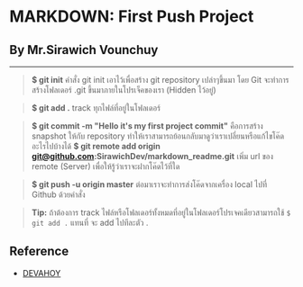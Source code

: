 <h1>MARKDOWN: First Push Project </h1>
<h2> By Mr.Sirawich Vounchuy </h2>

----------

> **$ git init** คำสั่ง git init เอาไว้เพื่อสร้าง git repository เปล่าๆขึ้นมา โดย Git จะทำการสร้างโฟลเดอร์  .git ขึ้นมาภายในโปรเจ็คของเรา (Hidden ไว้อยู่)

> **$ git add .** track ทุกไฟล์ที่อยู่ในโฟลเดอร์ 

> **$ git commit -m "Hello it's my first project commit"** คือการสร้าง snapshot ให้กับ repository ทำให้เราสามารถย้อนกลับมาดูว่าเราเปลี่ยนหรือแก้ไขโค๊ดอะไรไปบ้างได้
> **$ git remote add origin git@github.com:SirawichDev/markdown_readme.git** เพิ่ม url ของ remote (Server) เพื่อให้รู้ว่าเราจะฝากโค๊ดไว้ที่ใด

> **$ git push -u origin master** ต่อมาเราจะทำการส่งโค๊ดจากเครื่อง local ไปที่ Github ด้วยคำสั่ง
 
> **Tip:**  ถ้าต้องการ track ไฟล์หรือโฟลเดอร์ทั้งหมดที่อยู่ในโฟลเดอร์โปรเจคเดียวสามารถใช้  `$ git add .` แทนที่ จะ add ไปทีละตัว .

<h2> Reference </h2>

* [DEVAHOY](https://devahoy.com/posts/introduction-to-git-and-github/)



